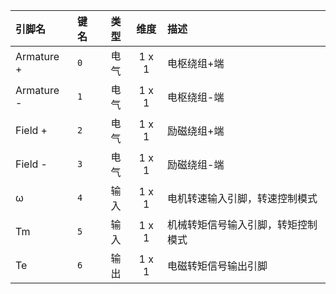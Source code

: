 <!--
DO NOT EDIT THIS FILE DIRECTLY.
This file is generated by tools/comp-docs.js.
All changes will be overwritten by regeneration.
-->

<slot class="model-pins">

| 引脚名 | 键名 | 类型 | 维度 | 描述 |
|:------ |:---- |:----:|:----:|:---- |
| Armature \+ | `0` | 电气 | 1 x 1 | 电枢绕组+端 |
| Armature \- | `1` | 电气 | 1 x 1 | 电枢绕组-端 |
| Field \+ | `2` | 电气 | 1 x 1 | 励磁绕组+端 |
| Field \- | `3` | 电气 | 1 x 1 | 励磁绕组-端 |
| ω | `4` | 输入 | 1 x 1 | 电机转速输入引脚，转速控制模式 |
| Tm | `5` | 输入 | 1 x 1 | 机械转矩信号输入引脚，转矩控制模式 |
| Te | `6` | 输出 | 1 x 1 | 电磁转矩信号输出引脚 |

</slot>
